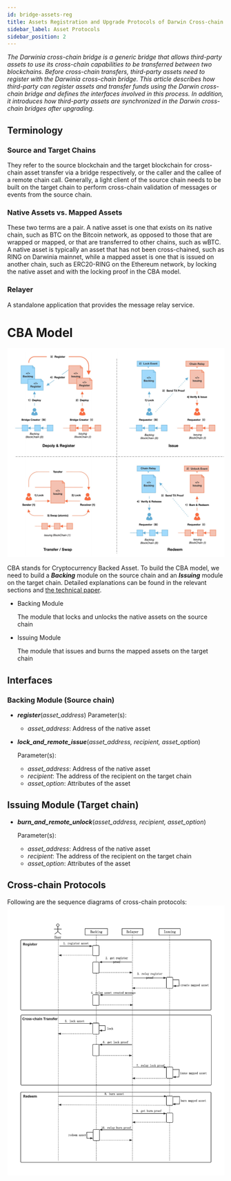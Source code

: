 ```yaml
---
id: bridge-assets-reg
title: Assets Registration and Upgrade Protocols of Darwin Cross-chain Bridges  
sidebar_label: Asset Protocols
sidebar_position: 2
---
```


*The Darwinia cross-chain bridge is a generic bridge that allows third-party assets to use its cross-chain capabilities to be transferred between two blockchains. Before cross-chain transfers, third-party assets need to register with the Darwinia cross-chain bridge. This article describes how third-party can register assets and transfer funds using the Darwin cross-chain bridge and defines the interfaces involved in this process. In addition, it introduces how third-party assets are synchronized in the Darwin cross-chain bridges after upgrading.*

## Terminology

### Source and Target Chains

They refer to the source blockchain and the target blockchain for cross-chain asset transfer via a bridge respectively, or the caller and the callee of a remote chain call. Generally, a light client of the source chain needs to be built on the target chain to perform cross-chain validation of messages or events from the source chain.

### Native Assets vs. Mapped Assets

These two terms are a pair. A native asset is one that exists on its native chain, such as BTC on the Bitcoin network, as opposed to those that are wrapped or mapped, or that are transferred to other chains, such as wBTC. A native asset is typically an asset that has not been cross-chained, such as RING on Darwinia mainnet, while a mapped asset is one that is issued on another chain, such as ERC20-RING on the Ethereum network, by locking the native asset and with the locking proof in the CBA model.

### Relayer

A standalone application that provides the message relay service.

# CBA Model

![CBA Model](../assets/bridge_cba_model.png)

CBA stands for Cryptocurrency Backed Asset. To build the CBA model, we need to build a ***Backing*** module on the source chain and an ***Issuing*** module on the target chain. Detailed explanations can be found in the relevant sections and [the technical paper](https://darwinia.network/Optimistic_Bridge_Technical_Paper(Preview)_EN.pdf).

- Backing Module
    
    The module that locks and unlocks the native assets on the source chain
    
- Issuing Module
    
    The module that issues and burns the mapped assets on the target chain
    

## Interfaces

### Backing Module (Source chain)

- ***register***(*asset_address*)
Parameter(s):
    - *asset_address*: Address of the native asset
- ***lock_and_remote_issue***(*asset_address, recipient, asset_option*)
    
    Parameter(s):
    
    - *asset_address*: Address of the native asset
    - *recipient*: The address of the recipient on the target chain
    - *asset_option*: Attributes of the asset

## Issuing Module (Target chain)

- ***burn_and_remote_unlock***(*asset_address, recipient, asset_option*)
    
    Parameter(s):
    
    - *asset_address*: Address of the native asset
    - *recipient*: The address of the recipient on the target chain
    - *asset_option*: Attributes of the asset

## Cross-chain Protocols

Following are the sequence diagrams of cross-chain protocols:
![Sequence Diagram](../assets/bridge_cross_chain_protocols.png)